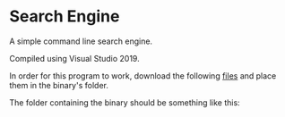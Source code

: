 # Search Engine
A simple command line search engine.

Compiled using Visual Studio 2019.

In order for this program to work, download the following [files](https://drive.google.com/drive/folders/1H4xYcq9sj5W5CvC5mNA0cWkCqK73kSBB?usp=sharing) and place them in the binary's folder.

The folder containing the binary should be something like this:

```
```





